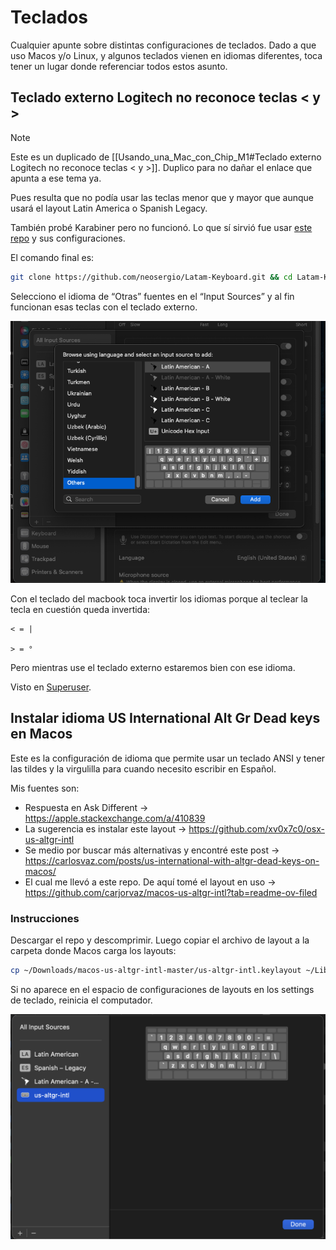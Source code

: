 # Teclados

Cualquier apunte sobre distintas configuraciones de teclados. Dado a que uso Macos y/o Linux, y algunos teclados vienen en idiomas diferentes, toca tener un lugar donde referenciar todos estos asunto.

## Teclado externo Logitech no reconoce teclas < y >

> [!Note]
> Este es un duplicado de [[Usando_una_Mac_con_Chip_M1#Teclado externo Logitech no reconoce teclas < y >]]. Duplico para no dañar el enlace que apunta a ese tema ya.

Pues resulta que no podía usar las teclas menor que y mayor que aunque usará el layout Latin America o Spanish Legacy.

También probé Karabiner pero no funcionó. Lo que sí sirvió fue usar [este repo](https://github.com/neosergio/Latam-Keyboard) y sus configuraciones.

El comando final es:

```bash
git clone https://github.com/neosergio/Latam-Keyboard.git && cd Latam-Keyboard && cp -v Latam*.* ~/Library/Keyboard\ Layouts/
```

Selecciono el idioma de “Otras” fuentes en el “Input Sources” y al fin funcionan esas teclas con el teclado externo.

![](./attachments/001.teclado.latam.png)

Con el teclado del macbook toca invertir los idiomas porque al teclear la tecla en cuestión queda invertida:
 
```
< = |
    
> = °
```

Pero mientras use el teclado externo estaremos bien con ese idioma.

Visto en [Superuser](https://superuser.com/a/1759650/372807).

## Instalar idioma US International Alt Gr Dead keys en Macos

Este es la configuración de idioma que permite usar un teclado ANSI y tener las tildes y la virgulilla para cuando necesito escribir en Español.

Mis fuentes son:

- Respuesta en Ask Different -> https://apple.stackexchange.com/a/410839
- La sugerencia es instalar este layout -> https://github.com/xv0x7c0/osx-us-altgr-intl
- Se medio por buscar más alternativas y encontré este post -> https://carlosvaz.com/posts/us-international-with-altgr-dead-keys-on-macos/
- El cual me llevó a este repo. De aquí tomé el layout en uso -> https://github.com/carjorvaz/macos-us-altgr-intl?tab=readme-ov-filed

 ### Instrucciones

Descargar el repo y descomprimir. Luego copiar el archivo de layout a la carpeta donde Macos carga los layouts:
```bash
cp ~/Downloads/macos-us-altgr-intl-master/us-altgr-intl.keylayout ~/Library/Keyboard\ Layouts/
```

Si no aparece en el espacio de configuraciones de layouts en los settings de teclado, reinicia el computador.

![](./attachments/002.teclado.alt.gr.dead.keys.png)